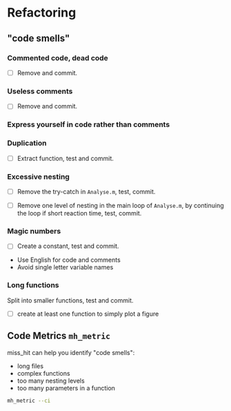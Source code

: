 # Refactoring

<!-- !!! quote "When to refactor"

    [Rule of Three](https://refactoring.guru/refactoring/when)

    - When you’re doing something for the first time, just get it done.
    - When you’re doing something similar for the second time,
      cringe at having to repeat but do the same thing anyway.
    - When you’re doing something for the third time, start refactoring.
-->

## "code smells"

### Commented code, dead code

- [ ] Remove and commit.

### Useless comments

- [ ] Remove and commit.

### Express yourself in code rather than comments

<!-- !!! quote "Martin Fowler"

    Comments are a failure.
    We must have them because we cannot always figure out how to express ourselves without them,
    but their use is not a cause for celebration.

!!! quote "Tim Ottinger"

    - Comments are for things that cannot be expressed in code.
    - Comments which restate code must be deleted.
    - If the comment says what the code could say,
      then the code must change to make the comment redundant. -->

### Duplication

- [ ] Extract function, test and commit.

### Excessive nesting

- [ ] Remove the try-catch in `Analyse.m`, test, commit.

- [ ] Remove one level of nesting in the main loop of `Analyse.m`,
      by continuing the loop if short reaction time,
      test, commit.

### Magic numbers

- [ ] Create a constant, test and commit.

- Use English for code and comments
- Avoid single letter variable names

### Long functions

Split into smaller functions, test and commit.

- [ ] create at least one function to simply plot a figure

## Code Metrics `mh_metric`

miss_hit can help you identify "code smells":

- long files
- complex functions
- too many nesting levels
- too many parameters in a function

```bash
mh_metric --ci
```
